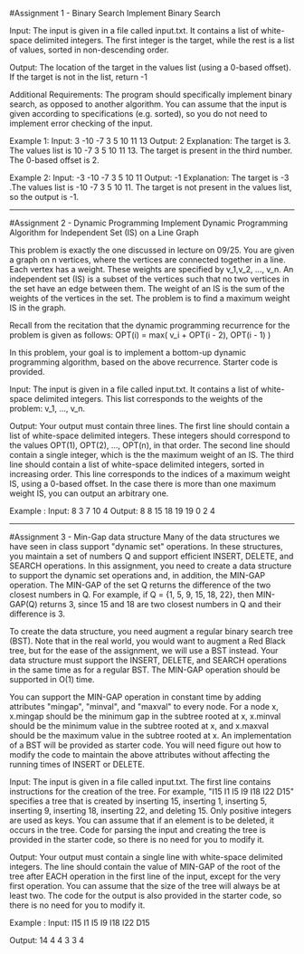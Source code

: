 #Assignment 1 - Binary Search
Implement Binary Search

Input: The input is given in a file called input.txt. It contains a list of white-space delimited integers. The first integer is the target, while the rest is a list of values, sorted in non-descending order.

Output: The location of the target in the values list (using a 0-based offset). If the target is not in the list, return -1

Additional Requirements: The program should specifically implement binary search, as opposed to another algorithm. You can assume that the input is given according to specifications (e.g. sorted), so you do not need to implement error checking of the input. 

Example 1:
Input: 3 -10 -7 3 5 10 11 13
Output: 2
Explanation: The target is 3. The values list is 10 -7 3 5 10 11 13. The target is present in the third number. The 0-based offset is 2.

Example 2:
Input: -3 -10 -7 3 5 10 11
Output: -1
Explanation: The target is -3 .The values list is -10 -7 3 5 10 11. The target is not present in the values list, so the output is -1.


-----

#Assignment 2 - Dynamic Programming
Implement Dynamic Programming Algorithm for Independent Set (IS) on a Line Graph

This problem is exactly the one discussed in lecture on 09/25. You are given a graph on n vertices, where the vertices are connected together in a line. Each vertex has a weight. These weights are specified by v_1,v_2, ..., v_n. An independent set (IS) is a subset of the vertices such that no two vertices in the set have an edge between them. The weight of an IS is the sum of the weights of the vertices in the set. The problem is to find a maximum weight IS in the graph.

Recall from the recitation that the dynamic programming recurrence for the problem is given as follows:
OPT(i) = max( v_i + OPT(i - 2), OPT(i - 1) ) 

In this problem, your goal is to implement a bottom-up dynamic programming algorithm, based on the above recurrence. Starter code is provided.

Input: The input is given in a file called input.txt. It contains a list of white-space delimited integers. This list corresponds to the weights of the problem: v_1, ..., v_n. 

Output: Your output must contain three lines. The first line should contain a list of white-space delimited integers. These integers should correspond to the values OPT(1), OPT(2), ..., OPT(n), in that order. The second line should contain a single integer, which is the the maximum weight of an IS. The third line should contain a list of white-space delimited integers, sorted in increasing order. This line corresponds to the indices of a maximum weight IS, using a 0-based offset. In the case there is more than one maximum weight IS, you can output an arbitrary one.


Example :
Input: 8 3 7 10 4
Output: 
8 8 15 18 19
19
0 2 4


-----

#Assignment 3 - Min-Gap data structure
Many of the data structures we have seen in class support "dynamic set" operations. In these structures, you maintain a set of numbers Q and support efficient INSERT, DELETE, and SEARCH operations. In this assignment, you need to create a data structure to support the dynamic set operations and, in addition, the MIN-GAP operation. The MIN-GAP of the set Q returns the difference of the two closest numbers in Q. For example, if Q = {1, 5, 9, 15, 18, 22}, then MIN-GAP(Q) returns 3, since 15 and 18 are two closest numbers in Q and their difference is 3. 

To create the data structure, you need augment a regular binary search tree (BST). Note that in the real world, you would want to augment a Red Black tree, but for the ease of the assignment, we will use a BST instead. Your data structure must support the INSERT, DELETE, and SEARCH operations in the same time as for a regular BST. The MIN-GAP operation should be supported in O(1) time.

You can support the MIN-GAP operation in constant time by adding attributes "mingap", "minval", and "maxval" to every node. For a node x, x.mingap should be the minimum gap in the subtree rooted at x, x.minval should be the minimum value in the subtree rooted at x, and x.maxval should be the maximum value in the subtree rooted at x. An implementation of a BST will be provided as starter code. You will need figure out how to modify the code to maintain the above attributes without affecting the running times of INSERT or DELETE.

Input: The input is given in a file called input.txt. The first line contains instructions for the creation of the tree. For example, "I15 I1 I5 I9 I18 I22 D15" specifies a tree that is created by inserting 15, inserting 1, inserting 5, inserting 9, inserting 18, inserting 22, and deleting 15. Only positive integers are used as keys. You can assume that if an element is to be deleted, it occurs in the tree. Code for parsing the input and creating the tree is provided in the starter code, so there is no need for you to modify it.

Output: Your output must contain a single line with white-space delimited integers. The line should contain the value of MIN-GAP of the root of the tree after EACH operation in the first line of the input, except for the very first operation. You can assume that the size of the tree will always be at least two. The code for the output is also provided in the starter code, so there is no need for you to modify it.

Example :
Input:
I15 I1 I5 I9 I18 I22 D15

Output: 
14 4 4 3 3 4
